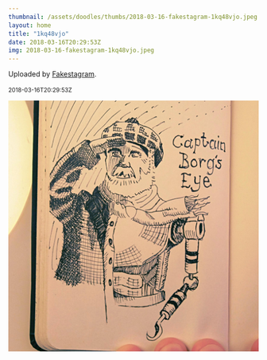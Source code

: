 ```yaml
---
thumbnail: /assets/doodles/thumbs/2018-03-16-fakestagram-1kq48vjo.jpeg
layout: home
title: "1kq48vjo"
date: 2018-03-16T20:29:53Z
img: 2018-03-16-fakestagram-1kq48vjo.jpeg
---
```


Uploaded by [Fakestagram](https://github.com/opyate/fakestagram).

<small>2018-03-16T20:29:53Z</small>

![Uploaded by Fakestagram](2018-03-16-fakestagram-1kq48vjo.jpeg)
